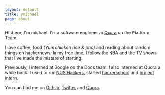 ```yaml
---
layout: default
title: ymichael
page: about
---
```


Hi there, I'm michael. I'm a software engineer at [Quora](//quora.com) on the
Platform Team.

I love coffee, food _(Yum chicken rice & pho)_ and reading about random things
on hackernews. In my free time, I follow the NBA and the TV shows that I've made
the mistake of starting.

Previously, I interned at Google on the Docs team. I also interned at Quora a
while back. I used to run [NUS Hackers][], started [hackerschool][] and [project
intern][].

You can find me on [Github][], [Twitter][] and [Quora][].


[NUS Hackers]: //nushackers.org
[hackerschool]: //school.nushackers.org
[project intern]: //ymichael.github.io/projectintern
[Github]: //github.com/ymichael
[Twitter]: //twitter.com/_ymichael
[Quora]: //quora.com/Michael-Yong

